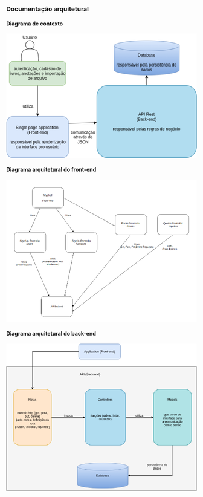 ### Documentação arquitetural

#### Diagrama de contexto

![diagrama geral](./diagrama_geral.png)

#### Diagrama arquitetural do front-end

![diagrama front-end](./diagrama_de_componente.png)

#### Diagrama arquitetural do back-end

![diagrama back-end](./diagrama_arquitetura_backend.png)